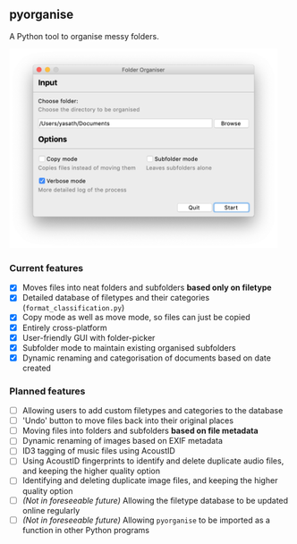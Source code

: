 ## pyorganise
A Python tool to organise messy folders.

<img src="https://raw.githubusercontent.com/yasath/pyorganise/master/images/mac_ui.png" alt="Screenshot of program's UI on macOS" width="480"/>

### Current features
- [x] Moves files into neat folders and subfolders **based only on filetype**
- [x] Detailed database of filetypes and their categories (`format_classification.py`)
- [x] Copy mode as well as move mode, so files can just be copied
- [x] Entirely cross-platform
- [x] User-friendly GUI with folder-picker
- [x] Subfolder mode to maintain existing organised subfolders
- [x] Dynamic renaming and categorisation of documents based on date created

### Planned features
- [ ] Allowing users to add custom filetypes and categories to the database
- [ ] 'Undo' button to move files back into their original places
- [ ] Moving files into folders and subfolders **based on file metadata**
- [ ] Dynamic renaming of images based on EXIF metadata
- [ ] ID3 tagging of music files using AcoustID
- [ ] Using AcoustID fingerprints to identify and delete duplicate audio files, and keeping the higher quality option
- [ ] Identifying and deleting duplicate image files, and keeping the higher quality option
- [ ] *(Not in foreseeable future)* Allowing the filetype database to be updated online regularly
- [ ] *(Not in foreseeable future)* Allowing `pyorganise` to be imported as a function in other Python programs
